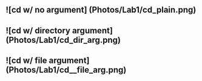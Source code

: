 ![cd w/ no argument] (Photos/Lab1/cd_plain.png)
---
![cd w/ directory argument] (Photos/Lab1/cd_dir_arg.png)
---
![cd w/ file argument] (Photos/Lab1/cd__file_arg.png)
---
